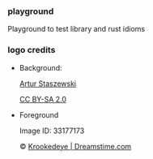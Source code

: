 ### playground
Playground to test library and rust idioms

### logo credits
- Background:
  
	[Artur Staszewski](https://www.flickr.com/photos/arturstaszewski/)
  
	[CC BY-SA 2.0](https://creativecommons.org/licenses/by-sa/2.0/)
	
- Foreground
  
	Image ID: 33177173
  
	©️ [Krookedeye | Dreamstime.com](http://www.dreamstime.com/krookedeye_info)
